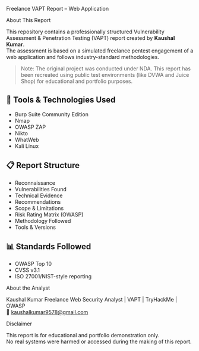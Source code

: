 
 Freelance VAPT Report – Web Application

 About This Report

This repository contains a professionally structured Vulnerability Assessment & Penetration Testing (VAPT) report created by **Kaushal Kumar**.  
The assessment is based on a simulated freelance pentest engagement of a web application and follows industry-standard methodologies.

> Note: The original project was conducted under NDA. This report has been recreated using public test environments (like DVWA and Juice Shop) for educational and portfolio purposes.


## 🧰 Tools & Technologies Used

- Burp Suite Community Edition  
- Nmap  
- OWASP ZAP  
- Nikto  
- WhatWeb  
- Kali Linux  


## 📋 Report Structure

- Reconnaissance  
- Vulnerabilities Found  
- Technical Evidence  
- Recommendations  
- Scope & Limitations  
- Risk Rating Matrix (OWASP)  
- Methodology Followed  
- Tools & Versions  



## 📊 Standards Followed

- OWASP Top 10  
- CVSS v3.1  
- ISO 27001/NIST-style reporting  



 About the Analyst

Kaushal Kumar
Freelance Web Security Analyst | VAPT | TryHackMe | OWASP  
📧 kaushalkumar9578@gmail.com  


 Disclaimer

This report is for educational and portfolio demonstration only.  
No real systems were harmed or accessed during the making of this report.



